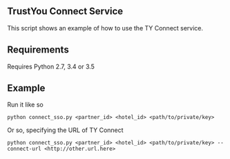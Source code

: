 TrustYou Connect Service
------------------------
This script shows an example of how to use the TY Connect service.

Requirements
------------

Requires Python 2.7, 3.4 or 3.5


Example
-------
Run it like so

```
python connect_sso.py <partner_id> <hotel_id> <path/to/private/key>
```


Or so, specifying the URL of TY Connect

```
python connect_sso.py <partner_id> <hotel_id> <path/to/private/key> --connect-url <http://other.url.here>
```

